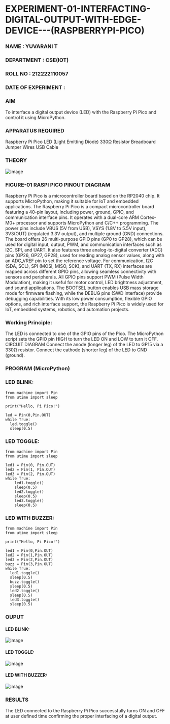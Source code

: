 # EXPERIMENT-01-INTERFACTING-DIGITAL-OUTPUT-WITH-EDGE-DEVICE---(RASPBERRYPI-PICO)
### NAME : YUVARANI T
### DEPARTMENT : CSE(IOT)
### ROLL NO : 212222110057
### DATE OF EXPERIMENT : 

### AIM
To interface a digital output device (LED) with the Raspberry Pi Pico and control it using MicroPython.

### APPARATUS REQUIRED
Raspberry Pi Pico
LED (Light Emitting Diode)
330Ω Resistor
Breadboard
Jumper Wires
USB Cable

### THEORY

 ![image](https://github.com/user-attachments/assets/abeabf63-f321-471e-a991-3adaa9043a8b)

### FIGURE-01 RASPI PICO PINOUT DIAGRAM 
Raspberry Pi Pico is a microcontroller board based on the RP2040 chip. It supports MicroPython, making it suitable for IoT and embedded applications.
The Raspberry Pi Pico is a compact microcontroller board featuring a 40-pin layout, including power, ground, GPIO, and communication interface pins. It operates with a dual-core ARM Cortex-M0+ processor and supports MicroPython and C/C++ programming. The power pins include VBUS (5V from USB), VSYS (1.8V to 5.5V input), 3V3(OUT) (regulated 3.3V output), and multiple ground (GND) connections. The board offers 26 multi-purpose GPIO pins (GP0 to GP28), which can be used for digital input, output, PWM, and communication interfaces such as I2C, SPI, and UART. It also features three analog-to-digital converter (ADC) pins (GP26, GP27, GP28), used for reading analog sensor values, along with an ADC_VREF pin to set the reference voltage. For communication, I2C (SDA, SCL), SPI (MOSI, MISO, SCK), and UART (TX, RX) interfaces are mapped across different GPIO pins, allowing seamless connectivity with sensors and peripherals. All GPIO pins support PWM (Pulse Width Modulation), making it useful for motor control, LED brightness adjustment, and sound applications. The BOOTSEL button enables USB mass storage mode for firmware flashing, while the DEBUG pins (SWD interface) provide debugging capabilities. With its low power consumption, flexible GPIO options, and rich interface support, the Raspberry Pi Pico is widely used for IoT, embedded systems, robotics, and automation projects.

### Working Principle:

The LED is connected to one of the GPIO pins of the Pico.
The MicroPython script sets the GPIO pin HIGH to turn the LED ON and LOW to turn it OFF.
CIRCUIT DIAGRAM
Connect the anode (longer leg) of the LED to GP15 via a 330Ω resistor.
Connect the cathode (shorter leg) of the LED to GND (ground).

### PROGRAM (MicroPython)

### LED BLINK:
```
from machine import Pin
from utime import sleep

print("Hello, Pi Pico!")

led = Pin(0,Pin.OUT)
while True:
  led.toggle()
  sleep(0.5)
```
### LED TOGGLE:
```
from machine import Pin
from utime import sleep

led1 = Pin(0, Pin.OUT)
led2 = Pin(1, Pin.OUT)
led3 = Pin(2, Pin.OUT)
while True:
    led1.toggle()
    sleep(0.5)
    led2.toggle()
    sleep(0.5)
    led3.toggle()
    sleep(0.5)
````
### LED WITH BUZZER:
```
from machine import Pin
from utime import sleep

print("Hello, Pi Pico!")

led1 = Pin(0,Pin.OUT)
led2 = Pin(1,Pin.OUT)
led3 = Pin(2,Pin.OUT)
buzz = Pin(3,Pin.OUT)
while True:
  led1.toggle()
  sleep(0.5)
  buzz.toggle()
  sleep(0.5)
  led2.toggle()
  sleep(0.5)
  led3.toggle()
  sleep(0.5)
```
### OUPUT  

#### LED BLINK:

![image](https://github.com/user-attachments/assets/d90f787b-1f65-4716-bd95-800fc8db3555)

#### LED TOGGLE:

![image](https://github.com/user-attachments/assets/943c8ec0-c949-45df-b0dc-bdd08ff67e10)

#### LED WITH BUZZER: 

![image](https://github.com/user-attachments/assets/cbf1dcd3-14af-4167-8364-20b6b0698e02)

 ### RESULTS
The LED connected to the Raspberry Pi Pico successfully turns ON and OFF at  user defined time  confirming the proper interfacing of a digital output.

